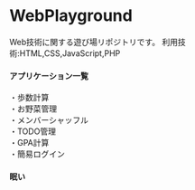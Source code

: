 # WebPlayground

Web技術に関する遊び場リポジトリです。
利用技術:HTML,CSS,JavaScript,PHP

#### アプリケーション一覧<br>
・歩数計算<br>
・お野菜管理<br>
・メンバーシャッフル<br>
・TODO管理<br>
・GPA計算<br>
・簡易ログイン<br>

#### 眠い
